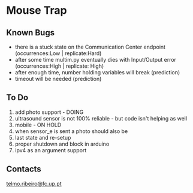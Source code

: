 # Mouse Trap

## Known Bugs
- there is a stuck state on the Communication Center endpoint (occurrences:Low | replicate:Hard)
- after some time multim.py eventually dies with Input/Output error (occurrences:High | replicate: High)
- after enough time, number holding variables will break (prediction)
- timeout will be needed (prediction)

## To Do
1) add photo support - DOING
2) ultrasound sensor is not 100% reliable - but code isn't helping as well
3) mobile - ON HOLD
4) when sensor_e is sent a photo should also be
5) last state and re-setup
6) proper shutdown and block in arduino
7) ipv4 as an argument support 

## Contacts
telmo.ribeiro@fc.up.pt